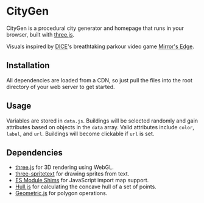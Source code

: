 # CityGen

CityGen is a procedural city generator and homepage that runs in your browser, built with [three.js](https://threejs.org).

Visuals inspired by [DICE](https://www.dice.se)'s breathtaking parkour video game [Mirror's Edge](https://en.wikipedia.org/wiki/Mirror%27s_Edge).

## Installation

All dependencies are loaded from a CDN, so just pull the files into the root directory of your web server to get started.

## Usage

Variables are stored in `data.js`. Buildings will be selected randomly and gain attributes based on objects in the `data` array. Valid attributes include `color`, `label`, and `url`. Buildings will become clickable if `url` is set.

## Dependencies

- [three.js](https://github.com/mrdoob/three.js) for 3D rendering using WebGL.
- [three-spritetext](https://github.com/vasturiano/three-spritetext) for drawing sprites from text.
- [ES Module Shims](https://github.com/guybedford/es-module-shims) for JavaScript import map support.
- [Hull.js](https://github.com/AndriiHeonia/hull) for calculating the concave hull of a set of points.
- [Geometric.js](https://github.com/HarryStevens/geometric) for polygon operations.